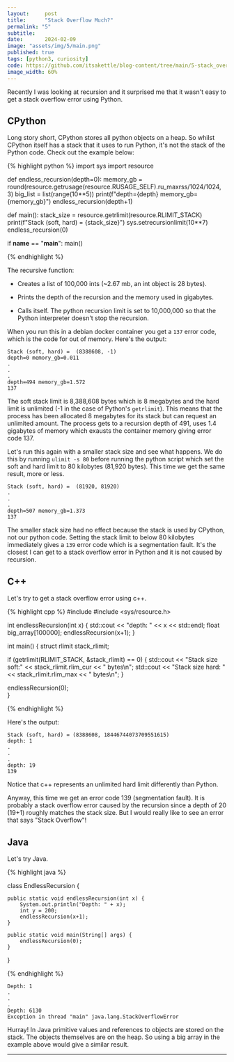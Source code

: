 ```yaml
---
layout:     post
title:      "Stack Overflow Much?"
permalink: "5"
subtitle:   
date:       2024-02-09
image: "assets/img/5/main.png"
published: true
tags: [python3, curiosity]
code: https://github.com/itsakettle/blog-content/tree/main/5-stack_overflow_much
image_width: 60%
---
```


Recently I was looking at recursion and it surprised me that it wasn't easy to get a stack overflow error using Python.

## CPython 
Long story short, CPython stores all python objects on a heap. So whilst CPython itself has a stack that it uses to run Python, it's not the stack of the Python code. Check out the example below:

{% highlight python %}
import sys
import resource

def endless_recursion(depth=0):
    memory_gb = round(resource.getrusage(resource.RUSAGE_SELF).ru_maxrss/1024/1024, 3)
    big_list = list(range(10**5))
    print(f"depth={depth} memory_gb={memory_gb}")
    endless_recursion(depth+1)

def main():
    stack_size = resource.getrlimit(resource.RLIMIT_STACK)
    print(f"Stack (soft, hard) =  {stack_size}")
    sys.setrecursionlimit(10**7)
    endless_recursion(0)

if __name__ == "__main__":
    main()

{% endhighlight %}

The recursive function:
* Creates a list of 100,000 ints (~2.67 mb, an int object is 28 bytes).

* Prints the depth of the recursion and the memory used in gigabytes.

* Calls itself. The python recursion limit is set to 10,000,000 so that the Python interpreter doesn't stop the recursion.

When you run this in a debian docker container you get a `137` error code, which is the code for out of memory. Here's the output:

```
Stack (soft, hard) =  (8388608, -1)
depth=0 memory_gb=0.011
.
.
.
depth=494 memory_gb=1.572
137
```

The soft stack limit is 8,388,608 bytes which is 8 megabytes and the hard limit is unlimited (-1 in the case of Python's `getrlimit`). This means that the process has been allocated 8 megabytes for its stack but can request an unlimited amount. The process gets to a recursion depth of 491, uses 1.4 gigabytes of memory which exausts the container memory giving error code 137.

Let's run this again with a smaller stack size and see what happens. We do this by running `ulimit -s 80` before running the python script which set the soft and hard limit to 80 kilobytes (81,920 bytes). This time we get the same result, more or less.

```
Stack (soft, hard) =  (81920, 81920)
.
.
.
depth=507 memory_gb=1.373
137
```

The smaller stack size had no effect because the stack is used by CPython, not our python code. Setting the stack limit to below 80 kilobytes immediately gives a `139` error code which is a segmentation fault. It's the closest I can get to a stack overflow error in Python and it is not caused by recursion.

## C++

Let's try to get a stack overflow error using c++.

{% highlight cpp %}
#include <iostream>
#include <sys/resource.h>

int endlessRecursion(int x) {
  std::cout << "depth: " << x << std::endl;
  float big_array[100000];
  endlessRecursion(x+1);
}

int main() { 
  struct rlimit stack_rlimit;

  if (getrlimit(RLIMIT_STACK, &stack_rlimit) == 0) {
      std::cout << "Stack size soft:" << stack_rlimit.rlim_cur << " bytes\n";
      std::cout << "Stack size hard: " << stack_rlimit.rlim_max << " bytes\n";
  } 

  endlessRecursion(0);   
}

{% endhighlight %}

Here's the output:

```
Stack (soft, hard) = (8388608, 18446744073709551615)
depth: 1
.
.
.
depth: 19
139
```

Notice that c++ represents an unlimited hard limit differently than Python. 

Anyway, this time we get an error code 139 (segmentation fault). It is probably a stack overflow error caused by the recursion since a depth of 20 (19+1) roughly matches the stack size. But I would really like to see an error that says "Stack Overflow"!



## Java

Let's try Java.

{% highlight java %}

class EndlessRecursion {

    public static void endlessRecursion(int x) {
        System.out.println("Depth: " + x);
        int y = 200;
        endlessRecursion(x+1);
    }

    public static void main(String[] args) {
        endlessRecursion(0);
    }
}

{% endhighlight %}

```
Depth: 1
.
.
.
Depth: 6130
Exception in thread "main" java.lang.StackOverflowError
```

Hurray! In Java primitive values and references to objects are stored on the stack. The objects themselves are on the heap. So using a big array in the example above would give a similar result.


_____